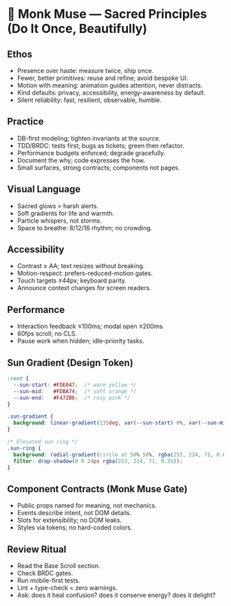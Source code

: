 # 🧘 Monk Muse — Sacred Principles (Do It Once, Beautifully)

## Ethos
- Presence over haste: measure twice, ship once.
- Fewer, better primitives: reuse and refine; avoid bespoke UI.
- Motion with meaning: animation guides attention, never distracts.
- Kind defaults: privacy, accessibility, energy-awareness by default.
- Silent reliability: fast, resilient, observable, humble.

## Practice
- DB-first modeling; tighten invariants at the source.
- TDD/BRDC: tests first; bugs as tickets; green then refactor.
- Performance budgets enforced; degrade gracefully.
- Document the why; code expresses the how.
- Small surfaces, strong contracts; components not pages.

## Visual Language
- Sacred glows > harsh alerts.
- Soft gradients for life and warmth.
- Particle whispers, not storms.
- Space to breathe: 8/12/16 rhythm; no crowding.

## Accessibility
- Contrast ≥ AA; text resizes without breaking.
- Motion-respect: prefers-reduced-motion gates.
- Touch targets ≥44px; keyboard parity.
- Announce context changes for screen readers.

## Performance
- Interaction feedback ≤100ms; modal open ≤200ms.
- 60fps scroll; no CLS.
- Pause work when hidden; idle-priority tasks.

## Sun Gradient (Design Token)
```css
:root {
  --sun-start: #FDE047;  /* warm yellow */
  --sun-mid:   #FDBA74;  /* soft orange */
  --sun-end:   #F472B6;  /* rosy pink */
}

.sun-gradient {
  background: linear-gradient(135deg, var(--sun-start) 0%, var(--sun-mid) 50%, var(--sun-end) 100%);
}

/* Elevated sun ring */
.sun-ring {
  background: radial-gradient(circle at 50% 50%, rgba(253, 224, 71, 0.6) 0%, rgba(253, 186, 116, 0.0) 60%);
  filter: drop-shadow(0 0 24px rgba(253, 224, 71, 0.35));
}
```

## Component Contracts (Monk Muse Gate)
- Public props named for meaning, not mechanics.
- Events describe intent, not DOM details.
- Slots for extensibility; no DOM leaks.
- Styles via tokens; no hard-coded colors.

## Review Ritual
- Read the Base Scroll section.
- Check BRDC gates.
- Run mobile-first tests.
- Lint + type-check = zero warnings.
- Ask: does it heal confusion? does it conserve energy? does it delight?
